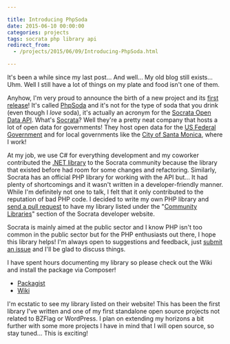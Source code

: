 ```yaml
---

title: Introducing PhpSoda
date: 2015-06-10 00:00:00
categories: projects
tags: socrata php library api
redirect_from:
  - /projects/2015/06/09/Introducing-PhpSoda.html

---
```


It's been a while since my last post... And well... My old blog still exists... Uhm. Well I still have a lot of things on my plate and food isn't one of them.

Anyhow, I'm very proud to announce the birth of a new project and its [first release](https://github.com/allejo/PhpSoda/releases/tag/v0.1.0)! It's called [PhpSoda](https://github.com/allejo/PhpSoda) and it's not for the type of soda that you drink (even though I *love* soda), it's actually an acronym for the [Socrata Open Data API](http://dev.socrata.com/). What's [Socrata](http://socrata.com/)? Well they're a pretty neat company that hosts a lot of open data for governments! They host open data for the [US Federal Government](http://www.socrata.com/industries/open-data-federal-governments/) and for local governments like the [City of Santa Monica](https://data.smgov.net/), where I work!

At my job, we use C# for everything development and my coworker contributed the [.NET library](https://github.com/CityofSantaMonica/SODA.NET) to the Socrata community because the library that existed before had room for some changes and refactoring. Similarly, Socrata has an official PHP library for working with the API but... It had plenty of shortcomings and it wasn't written in a developer-friendly manner. While I'm definitely not one to talk, I felt that it only contributed to the reputation of bad PHP code. I decided to write my own PHP library and [send a pull request](https://github.com/socrata/dev.socrata.com/issues/234) to have my library listed under the "[Community Libraries](http://dev.socrata.com/libraries/)" section of the Socrata developer website.

Socrata is mainly aimed at the public sector and I know PHP isn't too common in the public sector but for the PHP enthusiasts out there, I hope this library helps! I'm always open to suggestions and feedback, just [submit an issue](https://github.com/allejo/PhpSoda/issues) and I'll be glad to discuss things.

I have spent hours documenting my library so please check out the Wiki and install the package via Composer!

- [Packagist](https://packagist.org/packages/allejo/php-soda)
- [Wiki](https://github.com/allejo/PhpSoda/wiki)

I'm ecstatic to see my library listed on their website! This has been the first library I've written and one of my first standalone open source projects not related to BZFlag or WordPress. I plan on extending my horizons a bit further with some more projects I have in mind that I will open source, so stay tuned... This is exciting!

